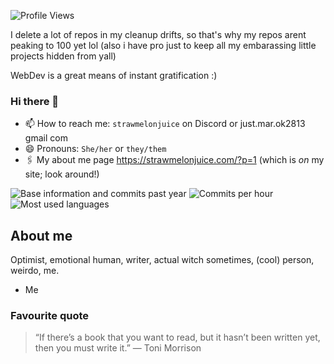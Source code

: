 <h align = "left"><img src = "https://komarev.com/ghpvc/?username=strawmelonjuice" alt = "Profile Views" /></h><br>

I delete a lot of repos in my cleanup drifts, so that's why my repos arent peaking to 100 yet lol  (also i have pro just to keep all my embarassing little projects hidden from yall)

WebDev is a great means of instant gratification \:\)
     
### Hi there 👋

- 📫 How to reach me: `strawmelonjuice` on Discord or just.mar.ok2813 <at> gmail <dot> com
- 😄 Pronouns: `She/her` or `they/them`
- 🖇 My about me page <https://strawmelonjuice.com/?p=1> (which is _on_ my site; look around!)

![Base information and commits past year](https://github-profile-summary-cards.vercel.app/api/cards/profile-details?username=strawmelonjuice&theme=github_dark)
![Commits per hour](http://github-profile-summary-cards.vercel.app/api/cards/productive-time?username=strawmelonjuice&theme=github_dark)
![Most used languages](http://github-profile-summary-cards.vercel.app/api/cards/repos-per-language?username=strawmelonjuice&theme=github_dark)

## About me
Optimist, emotional human, writer, actual witch sometimes, (cool) person, weirdo, me.
- Me
### Favourite quote
> “If there’s a book that you want to read, but it hasn’t been written yet, then you must write it.”
> ― Toni Morrison
